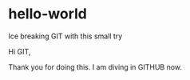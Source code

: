 # hello-world
Ice breaking GIT with this small try

Hi GIT,

Thank you for doing this. I am diving in GITHUB now.
